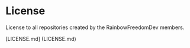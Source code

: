 # License
License to all repositories created by the RainbowFreedomDev members. 

[LICENSE.md] (LICENSE.md)
